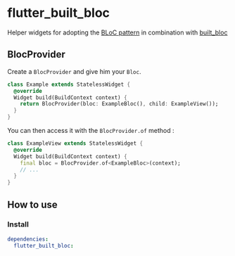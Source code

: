 # flutter_built_bloc

Helper widgets for adopting the [BLoC pattern](https://medium.com/flutter-io/build-reactive-mobile-apps-in-flutter-companion-article-13950959e381) in combination with [built_bloc](https://github.com/aloisdeniel/built_bloc/built_bloc)

## BlocProvider

Create a `BlocProvider` and give him your `Bloc`.

```dart
class Example extends StatelessWidget {
  @override
  Widget build(BuildContext context) {
    return BlocProvider(bloc: ExampleBloc(), child: ExampleView());
  }
}
```

You can then access it with the `BlocProvider.of` method :

```dart
class ExampleView extends StatelessWidget {
  @override
  Widget build(BuildContext context) {
    final bloc = BlocProvider.of<ExampleBloc>(context);
    // ...
  }
}
```


## How to use

### Install

```yaml
dependencies:
  flutter_built_bloc:
```